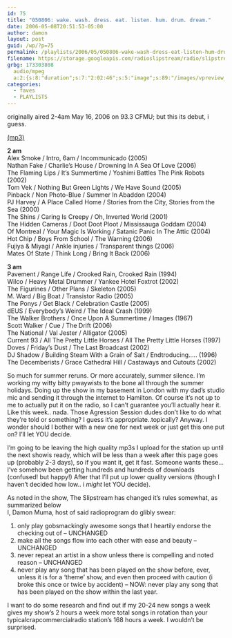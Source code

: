 ```yaml
---
id: 75
title: "050806: wake. wash. dress. eat. listen. hum. drum. dream."
date: 2006-05-08T20:51:53-05:00
author: damon
layout: post
guid: /wp/?p=75
permalink: /playlists/2006/05/050806-wake-wash-dress-eat-listen-hum-drum-dream/
filename: https://storage.googleapis.com/radioslipstream/radio/slipstream-2006-05-08.mp3
grbg: 173303808
  audio/mpeg
  a:2:{s:8:"duration";s:7:"2:02:46";s:5:"image";s:89:"/images/vpreview_center.png";}
categories:
  - faves
  - PLAYLISTS
---
```


originally aired 2-4am May 16, 2006 on 93.3 CFMU; but this its debut, i guess.

[(mp3)](https://storage.googleapis.com/radioslipstream/radio/slipstream-2006-05-08.mp3)

**2 am**  
Alex Smoke / Intro, 6am / Incommunicado (2005)  
Nathan Fake / Charlie’s House / Drowning In A Sea Of Love (2006)  
The Flaming Lips / It’s Summertime / Yoshimi Battles The Pink Robots (2002)  
Tom Vek / Nothing But Green Lights / We Have Sound (2005)  
Pinback / Non Photo-Blue / Summer In Abaddon (2004)  
PJ Harvey / A Place Called Home / Stories from the City, Stories from the Sea (2000)  
The Shins / Caring Is Creepy / Oh, Inverted World (2001)  
The Hidden Cameras / Doot Doot Ploot / Mississauga Goddam (2004)  
Of Montreal / Your Magic Is Working / Satanic Panic In The Attic (2004)  
Hot Chip / Boys From School / The Warning (2006)  
Fujiya & Miyagi / Ankle injuries / Transparent things (2006)  
Mates Of State / Think Long / Bring It Back (2006)

**3 am**  
Pavement / Range Life / Crooked Rain, Crooked Rain (1994)  
Wilco / Heavy Metal Drummer / Yankee Hotel Foxtrot (2002)  
The Figurines / Other Plans / Skeleton (2005)  
M. Ward / Big Boat / Transistor Radio (2005)  
The Ponys / Get Black / Celebration Castle (2005)  
dEUS / Everybody’s Weird / The Ideal Crash (1999)  
The Walker Brothers / Once Upon A Summertime / Images (1967)  
Scott Walker / Cue / The Drift (2006)  
The National / Val Jester / Alligator (2005)  
Current 93 / All The Pretty Little Horses / All The Pretty Little Horses (1997)  
Doves / Friday’s Dust / The Last Broadcast (2002)  
DJ Shadow / Building Steam With a Grain of Salt / Endtroducing….. (1996)  
The Decemberists / Grace Cathedral Hill / Castaways and Cutouts (2002)

So much for summer reruns. Or more accurately, summer silence. I’m working my witty bitty pwaywists to the bone all through the summer holidays. Doing up the show in my basement in London with my dad’s studio mic and sending it through the internet to Hamilton. Of course it’s not up to me to actually put it on the radio, so I can’t guarantee you’ll actually hear it. Like this week.. nada. Those Agression Session dudes don’t like to do what they’re told or something? I guess it’s appropriate..topically? Anyway. I wonder should I bother with a new one for next week or just get this one put on? I’ll let YOU decide.

I’m going to be leaving the high quality mp3s I upload for the station up until the next showis ready, which will be less than a week after this page goes up (probably 2-3 days), so if you want it, get it fast. Someone wants these… I’ve somehow been getting hundreds and hundreds of downloads (confused! but happy!) After that I’ll put up lower quality versions (though I haven’t decided how low.. i _might_ let YOU decide).

As noted in the show, The Slipstream has changed it’s rules somewhat, as summarized below  
I, Damon Muma, host of said radioprogram do glibly swear:

1. only play gobsmackingly awesome songs that I heartily endorse the checking out of – UNCHANGED
2. make all the songs flow into each other with ease and beauty – UNCHANGED
3. never repeat an artist in a show unless there is compelling and noted reason – UNCHANGED
4. never play any song that has been played on the show before, ever, unless it is for a ‘theme’ show, and even then proceed with caution (i broke this once or twice by accident) – NOW: never play any song that has been played on the show within the last year.

I want to do some research and find out if my 20-24 new songs a week gives my show’s 2 hours a week more total songs in rotation than your typicalcrapcommercialradio station’s 168 hours a week. I wouldn’t be surprised.

